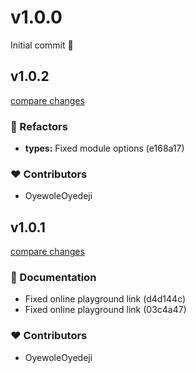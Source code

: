# v1.0.0

Initial commit 🎉

## v1.0.2

[compare changes](https://undefined/undefined/compare/v1.0.1...v1.0.2)


### 💅 Refactors

  - **types:** Fixed module options (e168a17)

### ❤️  Contributors

- OyewoleOyedeji

## v1.0.1

[compare changes](https://undefined/undefined/compare/v1.0.0...v1.0.1)


### 📖 Documentation

  - Fixed online playground link (d4d144c)
  - Fixed online playground link (03c4a47)

### ❤️  Contributors

- OyewoleOyedeji

